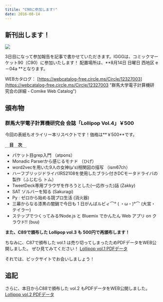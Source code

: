```yaml
---
titile: "C90に参加します!"
date: 2016-08-14
---
```


## 新刊出します！

[![](//www.iggg.org/wp-content/uploads/2016/08/C90circle-cut-208x300.png)](//www.iggg.org/wp-content/uploads/2016/08/C90circle-cut.png)

3日目になって参加報告を記事で書かせていただきます。IGGGは、コミックマーケット90（C90）に参加いたします！
配置場所は、**8月14日 日曜日 西地区 e－04a **となります。

WEBカタログ：
[https://webcatalog-free.circle.ms/Circle/12327003](https://webcatalog-free.circle.ms/Circle/12327003 "群馬大学電子計算機研究会の詳細 - Comike Web Catalog")

## 頒布物

### 群馬大学電子計算機研究会 会誌「Lollipop Vol.4」￥500

今回の表紙もオライリー本リスペクトです！価格は**￥500**です。

<span style="border-bottom: dotted 1px; font-weight: bold; margin: 0px 0px 5px 0px;">　目　次　</span>

* パケット目grep入門 （atpons）
* Monadic Parserから感じるモナド （ひげ）
* word2vecを用いた9人の女神(μ's)相関図の描写 （ism67ch）
* ハーフブリッジドライバIRS2108を使用したブラシ付きDCモータドライバの製作（ふじむら トム）
* TweetDeck専用ブラウザを作ろうとした(一応作った)話 (Zakky)
* SAT ソルバーを知る (Sakuragi)
* Py : ゼロから始める競プロ生活 (消火器)
* 三幕からなる漆黒の闇鍋で今日も 1 日がんばルビィ⌒° ( ・ω・)°⌒ (大宮・テイラー)
* ステップでつくってみる!Node.js と Bluemix でかんたん Web アプリ on クラウド!! (buu)

**また、C89で頒布した Lollipop vol.3 も 500円で再頒布します！**

ちなみに、C87で頒布した vol.1 は売り切ってしまったためPDFデータをWEB公開しました。
ぜひ見てみてください！
[Lollipop vol.1 PDFデータ](http://ftp.iggg.org/public/comiket/lollipop_vol1.pdf)

それでは、ビックサイトでお会いしましょう！

## 追記

さらに、本日からC88で頒布した vol.2 もPDFデータをWEB公開しました。
[Lollipop vol.2 PDFデータ](http://ftp.iggg.org/public/comiket/lollipop_vol2.pdf)